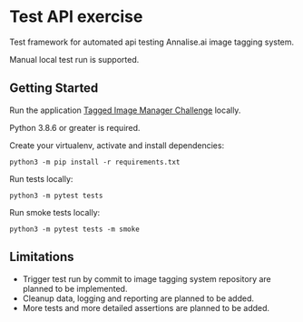 # Test API exercise

Test framework for automated api testing Annalise.ai image tagging system.

Manual local test run is supported.
## Getting Started

Run the application [Tagged Image Manager Challenge](https://github.com/belkalite/tagged-image-manager-challenge-main-test#run-locally-fake-s3--no-cognitoauth-required)
 locally.


Python 3.8.6 or greater is required.

Create your virtualenv, activate and install dependencies:

```shell
python3 -m pip install -r requirements.txt
````

Run tests locally:

```shell
python3 -m pytest tests
```

Run smoke tests locally:

```shell
python3 -m pytest tests -m smoke
```

## Limitations

- Trigger test run by commit to image tagging system repository are planned to be implemented. 
- Cleanup data, logging and reporting are planned to be added.
- More tests and more detailed assertions are planned to be added.
